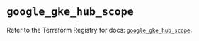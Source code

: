 # `google_gke_hub_scope`

Refer to the Terraform Registry for docs: [`google_gke_hub_scope`](https://registry.terraform.io/providers/hashicorp/google/4.85.0/docs/resources/gke_hub_scope).
